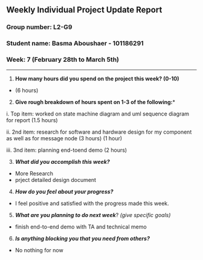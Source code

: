 ## Weekly Individual Project Update Report
### Group number: L2-G9
### Student name: Basma Aboushaer - 101186291
### Week: 7 (February 28th to March 5th)
___
1. **How many hours did you spend on the project this week? (0-10)**
- (6 hours)
  
2. **Give rough breakdown of hours spent on 1-3 of the following:***

i. Top item: worked on state machine diagram and uml sequence diagram for report (1.5 hours)

ii. 2nd item: research for software and hardware design for my component as well as for message node (3 hours)  (1 hour)

iii. 3nd item: planning end-toend demo (2 hours)
  
3. ***What did you accomplish this week?*** 
- More Research
- prject detailed design document
  
4. ***How do you feel about your progress?***
- I feel positive and satisfied with the progress made this week.
  
5. ***What are you planning to do next week***? _(give specific goals)_
  - finish end-to-end demo with TA and technical memo
 
6. ***Is anything blocking you that you need from others?***
  - No nothing for now
